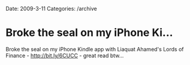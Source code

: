 Date: 2009-3-11
Categories: /archive

# Broke the seal on my iPhone Ki...

Broke the seal on my iPhone Kindle app with Liaquat Ahamed's Lords of Finance - <a href="http://bit.ly/6CUCC" rel="nofollow">http://bit.ly/6CUCC</a> - great read btw...
